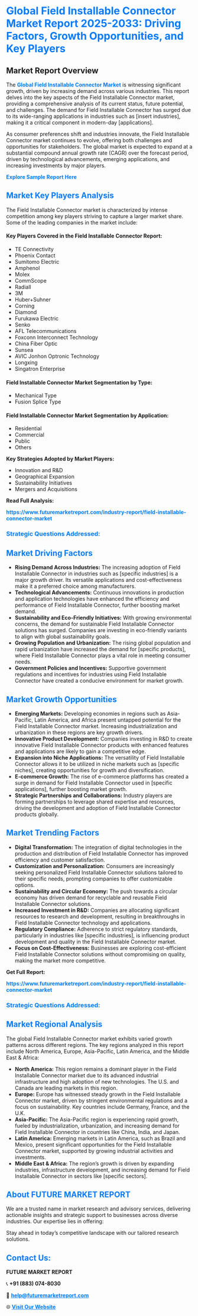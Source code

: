 <h1 style="color: #007BFF;">Global Field Installable Connector Market Report 2025-2033: Driving Factors, Growth Opportunities, and Key Players</h1>

<section id="overview">
<h2>Market Report Overview</h2>
<p>The <a href="https://www.futuremarketreport.com/industry-report/field-installable-connector-market" style="color: #007BFF; text-decoration: none;"><strong>Global Field Installable Connector Market</strong></a> is witnessing significant growth, driven by increasing demand across various industries. This report delves into the key aspects of the Field Installable Connector market, providing a comprehensive analysis of its current status, future potential, and challenges. The demand for Field Installable Connector has surged due to its wide-ranging applications in industries such as [insert industries], making it a critical component in modern-day [applications].</p>
<p>As consumer preferences shift and industries innovate, the Field Installable Connector market continues to evolve, offering both challenges and opportunities for stakeholders. The global market is expected to expand at a substantial compound annual growth rate (CAGR) over the forecast period, driven by technological advancements, emerging applications, and increasing investments by major players.</p>
</section>

<section id="overview">
<p><a href="https://www.futuremarketreport.com/request-sample/reportId=115246" style="color: #007BFF; text-decoration: none;"><strong>Explore Sample Report Here</strong></a></p>
</section>

<section id="key-players">
<h2 style="color: #007BFF;">Market Key Players Analysis</h2>
<p>The Field Installable Connector market is characterized by intense competition among key players striving to capture a larger market share. Some of the leading companies in the market include:</p>
<h4>Key Players Covered in the Field Installable Connector Report:</h4>
<ul><li>TE Connectivity</li><li>Phoenix Contact</li><li>Sumitomo Electric</li><li>Amphenol</li><li>Molex</li><li>CommScope</li><li>Radiall</li><li>3M</li><li>Huber+Suhner</li><li>Corning</li><li>Diamond</li><li>Furukawa Electric</li><li>Senko</li><li>AFL Telecommunications</li><li>Foxconn Interconnect Technology</li><li>China Fiber Optic</li><li>Sunsea</li><li>AVIC Jonhon Optronic Technology</li><li>Longxing</li><li>Singatron Enterprise</li></ul>
<h4>Field Installable Connector Market Segmentation by Type:</h4>
<ul><li>Mechanical Type</li><li>Fusion Splice Type</li></ul>

<h4>Field Installable Connector Market Segmentation by Application:</h4>
<ul><li>Residential</li><li>Commercial</li><li>Public</li><li>Others</li></ul>
<p><strong>Key Strategies Adopted by Market Players:</strong></p>
<ul>
<li>Innovation and R&D</li>
<li>Geographical Expansion</li>
<li>Sustainability Initiatives</li>
<li>Mergers and Acquisitions</li>
</ul>
</section>

<section>
<p><strong>Read Full Analysis: </strong></p><a href="https://www.futuremarketreport.com/industry-report/field-installable-connector-market" style="color: #007BFF; text-decoration: none;"><strong>https://www.futuremarketreport.com/industry-report/field-installable-connector-market</strong></a>
<h3 style="color: #007BFF;">Strategic Questions Addressed:</h3>
</section>

<section id="driving-factors">
<h2 style="color: #007BFF;">Market Driving Factors</h2>
<ul>
<li><strong>Rising Demand Across Industries:</strong> The increasing adoption of Field Installable Connector in industries such as [specific industries] is a major growth driver. Its versatile applications and cost-effectiveness make it a preferred choice among manufacturers.</li>
<li><strong>Technological Advancements:</strong> Continuous innovations in production and application technologies have enhanced the efficiency and performance of Field Installable Connector, further boosting market demand.</li>
<li><strong>Sustainability and Eco-Friendly Initiatives:</strong> With growing environmental concerns, the demand for sustainable Field Installable Connector solutions has surged. Companies are investing in eco-friendly variants to align with global sustainability goals.</li>
<li><strong>Growing Population and Urbanization:</strong> The rising global population and rapid urbanization have increased the demand for [specific products], where Field Installable Connector plays a vital role in meeting consumer needs.</li>
<li><strong>Government Policies and Incentives:</strong> Supportive government regulations and incentives for industries using Field Installable Connector have created a conducive environment for market growth.</li>
</ul>
</section>

<section id="growth-opportunities">
<h2 style="color: #007BFF;">Market Growth Opportunities</h2>
<ul>
<li><strong>Emerging Markets:</strong> Developing economies in regions such as Asia-Pacific, Latin America, and Africa present untapped potential for the Field Installable Connector market. Increasing industrialization and urbanization in these regions are key growth drivers.</li>
<li><strong>Innovative Product Development:</strong> Companies investing in R&D to create innovative Field Installable Connector products with enhanced features and applications are likely to gain a competitive edge.</li>
<li><strong>Expansion into Niche Applications:</strong> The versatility of Field Installable Connector allows it to be utilized in niche markets such as [specific niches], creating opportunities for growth and diversification.</li>
<li><strong>E-commerce Growth:</strong> The rise of e-commerce platforms has created a surge in demand for Field Installable Connector used in [specific applications], further boosting market growth.</li>
<li><strong>Strategic Partnerships and Collaborations:</strong> Industry players are forming partnerships to leverage shared expertise and resources, driving the development and adoption of Field Installable Connector products globally.</li>
</ul>
</section>

<section id="trending-factors">
<h2 style="color: #007BFF;">Market Trending Factors</h2>
<ul>
<li><strong>Digital Transformation:</strong> The integration of digital technologies in the production and distribution of Field Installable Connector has improved efficiency and customer satisfaction.</li>
<li><strong>Customization and Personalization:</strong> Consumers are increasingly seeking personalized Field Installable Connector solutions tailored to their specific needs, prompting companies to offer customizable options.</li>
<li><strong>Sustainability and Circular Economy:</strong> The push towards a circular economy has driven demand for recyclable and reusable Field Installable Connector solutions.</li>
<li><strong>Increased Investment in R&D:</strong> Companies are allocating significant resources to research and development, resulting in breakthroughs in Field Installable Connector technology and applications.</li>
<li><strong>Regulatory Compliance:</strong> Adherence to strict regulatory standards, particularly in industries like [specific industries], is influencing product development and quality in the Field Installable Connector market.</li>
<li><strong>Focus on Cost-Effectiveness:</strong> Businesses are exploring cost-efficient Field Installable Connector solutions without compromising on quality, making the market more competitive.</li>
</ul>
</section>

<section>
<p><strong>Get Full Report: </strong></p><a href="https://www.futuremarketreport.com/industry-report/field-installable-connector-market" style="color: #007BFF; text-decoration: none;"><strong>https://www.futuremarketreport.com/industry-report/field-installable-connector-market</strong></a>
<h3 style="color: #007BFF;">Strategic Questions Addressed:</h3>
</section>


<section id="regional-analysis">
<h2 style="color: #007BFF;">Market Regional Analysis</h2>
<p>The global Field Installable Connector market exhibits varied growth patterns across different regions. The key regions analyzed in this report include North America, Europe, Asia-Pacific, Latin America, and the Middle East & Africa:</p>
<ul>
<li><strong>North America:</strong> This region remains a dominant player in the Field Installable Connector market due to its advanced industrial infrastructure and high adoption of new technologies. The U.S. and Canada are leading markets in this region.</li>
<li><strong>Europe:</strong> Europe has witnessed steady growth in the Field Installable Connector market, driven by stringent environmental regulations and a focus on sustainability. Key countries include Germany, France, and the U.K.</li>
<li><strong>Asia-Pacific:</strong> The Asia-Pacific region is experiencing rapid growth, fueled by industrialization, urbanization, and increasing demand for Field Installable Connector in countries like China, India, and Japan.</li>
<li><strong>Latin America:</strong> Emerging markets in Latin America, such as Brazil and Mexico, present significant opportunities for the Field Installable Connector market, supported by growing industrial activities and investments.</li>
<li><strong>Middle East & Africa:</strong> The region’s growth is driven by expanding industries, infrastructure development, and increasing demand for Field Installable Connector in sectors like [specific sectors].</li>
</ul>
</section>

<footer>
<h2 style="color: #007BFF;">About FUTURE MARKET REPORT</h2>
<p>We are a trusted name in market research and advisory services, delivering actionable insights and strategic support to businesses across diverse industries. Our expertise lies in offering:</p>

<p>Stay ahead in today’s competitive landscape with our tailored research solutions.</p>

<h2 style="color: #007BFF;">Contact Us:</h2>
<p><strong>FUTURE MARKET REPORT</strong></p>
<p>📞 <strong>+91 (883) 074-8030</strong></p>
<p>📧 <strong><a href="mailto:help@futuremarketreport.com" style="color: #007BFF;">help@futuremarketreport.com</a></strong></p>
<p>🌐 <strong><a href="https://www.futuremarketreport.com/" style="color: #007BFF;">Visit Our Website</a></strong></p>
</footer>